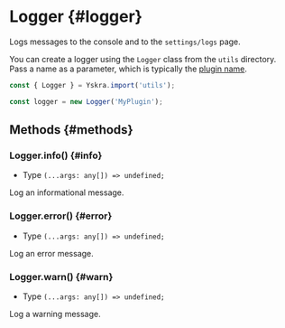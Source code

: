 # Logger {#logger}

Logs messages to the console and to the `settings/logs` page.

You can create a logger using the `Logger` class from the `utils` directory. Pass a name as a parameter, which is typically the [plugin name](../plugin-manifest.md#name).

```js
const { Logger } = Yskra.import('utils');

const logger = new Logger('MyPlugin');
```

## Methods {#methods}

### Logger.info() {#info}

- Type `(...args: any[]) => undefined;`

Log an informational message.

### Logger.error() {#error}

- Type `(...args: any[]) => undefined;`

Log an error message.

### Logger.warn() {#warn}

- Type `(...args: any[]) => undefined;`

Log a warning message.
